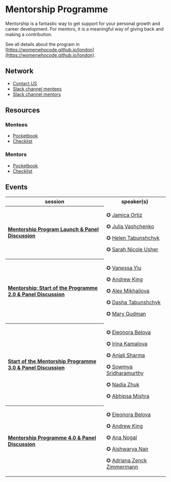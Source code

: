# Mentorship Programme

Mentorship is a fantastic way to get support for your personal growth and career development.
For mentors, it is a meaningful way of giving back and making a contribution.

See all details about the program in [https://womenwhocode.github.io/london](https://womenwhocode.github.io/london).

## Network

* [Contact US](mailto:wwcodelondon.mentorship@gmail.com)
* [Slack channel mentees](https://wwcodelondon.slack.com/archives/C040CS80GPM)
* [Slack channel mentors](https://wwcodelondon.slack.com/archives/C040D0178SE)

## Resources

### Mentees

* [Pocketbook](https://drive.google.com/file/d/1NlaMLQkjSw4R1ojpdSrV3IaGz-Hu4nAl/view)
* [Checklist](images/checklist-mentee.png)

### Mentors

* [Pocketbook](https://drive.google.com/file/d/1KUogOF-lTv2FnTec_MICd-jZmhMLPykN/view)
* [Checklist](images/checklist-mentor.png)


## Events

<table style= "background-color: transparent; border-color: transparent;">
<tbody>

<tr>
  <th>session</th> <th>speaker(s)</th>
</tr>

<tr>
  <th align="left">

  [Mentorship Program Launch & Panel Discussion](https://www.youtube.com/watch?v=VxF2Br-mZTU&list=PLVcEZG2JPVhcxbBrvAfF0I4YSme5sCYcL&index=6)</th>

  <td>

  ✪ [Jamica Ortiz](https://www.linkedin.com/in/jortizbr/)

  ✪ [Julia Vashchenko](https://www.linkedin.com/in/vashchenkojulia/)

  ✪ [Helen Tabunshchyk](https://www.linkedin.com/in/helentb/)

  ✪ [Sarah Nicole Usher](https://www.linkedin.com/in/sarah-nicole-usher/)

  </td>
</tr>


<tr>
  <th align="left">

  [Mentorship: Start of the Programme 2.0 & Panel Discussion](https://www.youtube.com/watch?v=x2PJ0v_lAlM&list=PLVcEZG2JPVhcxbBrvAfF0I4YSme5sCYcL&index=27)</th>

  <td>

  ✪ [Vanessa Yiu](https://www.linkedin.com/in/vanessa-yiu-12a1375/)

  ✪ [Andrew King](https://www.linkedin.com/in/andrewkingit/)

  ✪ [Alex Mikhailova](https://www.linkedin.com/in/alexmikhailova/)

  ✪ [Dasha Tabunshchyk](https://www.linkedin.com/in/daria-tabunshchyk-73285916b/)

  ✪ [Mary Gudman](https://www.linkedin.com/in/mary-gudman-49282b117/)

  </td>
</tr>


<tr>
  <th align="left">

  [Start of the Mentorship Programme 3.0 & Panel Discussion](https://www.youtube.com/watch?v=mznVrMbcFxk&list=PLVcEZG2JPVhcxbBrvAfF0I4YSme5sCYcL&index=40)</th>

  <td>

  ✪ [Eleonora Belova](https://www.linkedin.com/in/eleonora-belova-7069baa5/)

  ✪ [Irina Kamalova](https://www.linkedin.com/in/irina-kamalova/)

  ✪ [Anjali Sharma](https://www.linkedin.com/in/anjali-sharma21/)

  ✪ [Sowmya Sridharamurthy](https://www.linkedin.com/in/sowmyasridharamurthy/)

  ✪ [Nadia Zhuk](https://www.linkedin.com/in/beetlehope)

  ✪ [Abhipsa Mishra](https://www.linkedin.com/in/abhipsa-mishra-684a4326/)
  </td>
</tr>

<tr>
  <th align="left">

  [Mentorship Programme 4.0 & Panel Discussion](https://www.youtube.com/watch?v=AuDyfjDr9rA&list=PLVcEZG2JPVhcxbBrvAfF0I4YSme5sCYcL&index=8)</th>

  <td>

  ✪ [Eleonora Belova](https://www.linkedin.com/in/eleonora-belova-7069baa5/)

  ✪ [Andrew King](https://www.linkedin.com/in/andrewkingit/)

  ✪ [Ana Nogal](https://www.linkedin.com/in/ananogal/)

  ✪ [Aishwarya Nair](https://www.linkedin.com/in/aishwarya-nair-data-scientist/)

  ✪ [Adriana Zenck Zimmermann](https://www.linkedin.com/in/dricazenck/)
  </td>
</tr>

</tbody>
</table>
